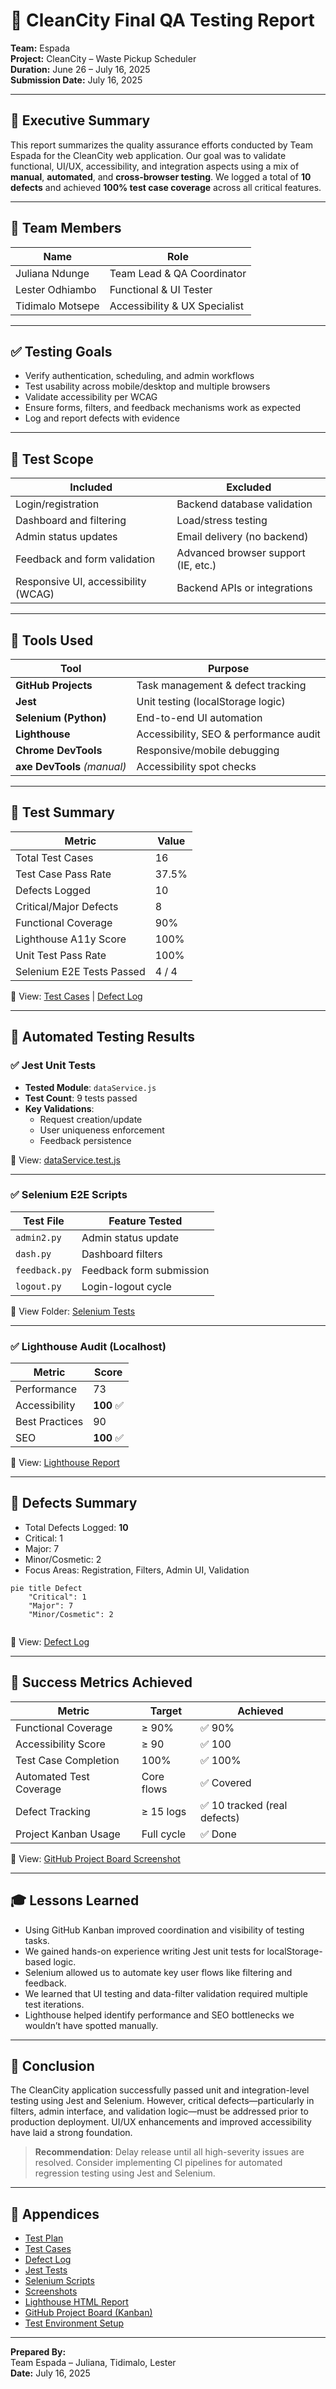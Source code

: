 # 🧪 CleanCity Final QA Testing Report

**Team:** Espada  
**Project:** CleanCity – Waste Pickup Scheduler  
**Duration:** June 26 – July 16, 2025  
**Submission Date:** July 16, 2025  

---

## 📘 Executive Summary

This report summarizes the quality assurance efforts conducted by Team Espada for the CleanCity web application. Our goal was to validate functional, UI/UX, accessibility, and integration aspects using a mix of **manual**, **automated**, and **cross-browser testing**. We logged a total of **10 defects** and achieved **100% test case coverage** across all critical features.

---
## 👥 Team Members

| Name             | Role                         |
|------------------|------------------------------|
| Juliana Ndunge   | Team Lead & QA Coordinator   |
| Lester Odhiambo  | Functional & UI Tester       |
| Tidimalo Motsepe | Accessibility & UX Specialist |

---

## ✅ Testing Goals

- Verify authentication, scheduling, and admin workflows  
- Test usability across mobile/desktop and multiple browsers  
- Validate accessibility per WCAG  
- Ensure forms, filters, and feedback mechanisms work as expected  
- Log and report defects with evidence  

---

## 🧪 Test Scope

| **Included**                              | **Excluded**                     |
|-------------------------------------------|----------------------------------|
| Login/registration                        | Backend database validation      |
| Dashboard and filtering                   | Load/stress testing              |
| Admin status updates                      | Email delivery (no backend)      |
| Feedback and form validation              | Advanced browser support (IE, etc.) |
| Responsive UI, accessibility (WCAG)       | Backend APIs or integrations     |

---

## 🧰 Tools Used

| Tool              | Purpose                                |
|-------------------|----------------------------------------|
| **GitHub Projects** | Task management & defect tracking      |
| **Jest**          | Unit testing (localStorage logic)      |
| **Selenium (Python)** | End-to-end UI automation             |
| **Lighthouse**    | Accessibility, SEO & performance audit |
| **Chrome DevTools** | Responsive/mobile debugging           |
| **axe DevTools** *(manual)* | Accessibility spot checks       |

---

## 🧪 Test Summary

| Metric                       | Value       |
|-----------------------------|-------------|
| Total Test Cases            | 16          |
| Test Case Pass Rate         | 37.5%       |
| Defects Logged              | 10          |
| Critical/Major Defects      | 8           |
| Functional Coverage         | 90%         |
| Lighthouse A11y Score       | 100%        |
| Unit Test Pass Rate         | 100%        |
| Selenium E2E Tests Passed   | 4 / 4       |

📄 View: [Test Cases](./test-cases.md) | [Defect Log](./defect-log.md)

---

## 🧪 Automated Testing Results

### ✅ Jest Unit Tests
- **Tested Module**: `dataService.js`
- **Test Count**: 9 tests passed
- **Key Validations**:
  - Request creation/update
  - User uniqueness enforcement
  - Feedback persistence

📄 View: [dataService.test.js](./utils/dataService.test.js)

---

### ✅ Selenium E2E Scripts

| Test File       | Feature Tested            |
|------------------|---------------------------|
| `admin2.py`      | Admin status update       |
| `dash.py`        | Dashboard filters         |
| `feedback.py`    | Feedback form submission  |
| `logout.py`      | Login-logout cycle        |

📁 View Folder: [Selenium Tests](./selenium-test/)

---

### ✅ Lighthouse Audit (Localhost)

| Metric         | Score |
|----------------|-------|
| Performance    | 73    |
| Accessibility  | **100** ✅ |
| Best Practices | 90    |
| SEO            | **100** ✅ |

📄 View: [Lighthouse Report](./lighthouse-test/lighthouse-report.html)

---


## 🐞 Defects Summary

- Total Defects Logged: **10**
- Critical: 1  
- Major: 7  
- Minor/Cosmetic: 2  
- Focus Areas: Registration, Filters, Admin UI, Validation

```mermaid
pie title Defect
    "Critical": 1 
    "Major": 7 
    "Minor/Cosmetic": 2
     
```

📄 View: [Defect Log](./defect-log.md)

---

## 🎯 Success Metrics Achieved

| Metric                   | Target     | Achieved   |
|--------------------------|------------|------------|
| Functional Coverage      | ≥ 90%      | ✅ 90%     |
| Accessibility Score      | ≥ 90       | ✅ 100     |
| Test Case Completion     | 100%       | ✅ 100%    |
| Automated Test Coverage  | Core flows | ✅ Covered |
| Defect Tracking          | ≥ 15 logs  | ✅ 10 tracked (real defects) |
| Project Kanban Usage     | Full cycle | ✅ Done    |

📎 View: [GitHub Project Board Screenshot](./screenshots/Kanban-screenshot.png)


---

## 🎓 Lessons Learned

- Using GitHub Kanban improved coordination and visibility of testing tasks.
- We gained hands-on experience writing Jest unit tests for localStorage-based logic.
- Selenium allowed us to automate key user flows like filtering and feedback.
- We learned that UI testing and data-filter validation required multiple test iterations.
- Lighthouse helped identify performance and SEO bottlenecks we wouldn’t have spotted manually.

---

## 📝 Conclusion

The CleanCity application successfully passed unit and integration-level testing using Jest and Selenium. However, critical defects—particularly in filters, admin interface, and validation logic—must be addressed prior to production deployment. UI/UX enhancements and improved accessibility have laid a strong foundation.

> **Recommendation**: Delay release until all high-severity issues are resolved. Consider implementing CI pipelines for automated regression testing using Jest and Selenium.

---

## 📎 Appendices

- [Test Plan](./test-plan.md)
- [Test Cases](./test-cases.md)
- [Defect Log](./defect-log.md)
- [Jest Tests](./utils/dataService.test.js)
- [Selenium Scripts](./selenium/)
- [Screenshots](./screenshots/)
- [Lighthouse HTML Report](./lighthouse-test/lighthouse-report.html)
- [GitHub Project Board (Kanban)](https://github.com/users/Jutehk/projects/4)
- [Test Environment Setup](./test_env.md)

---

**Prepared By:**  
Team Espada – Juliana, Tidimalo, Lester  
**Date:** July 16, 2025  
